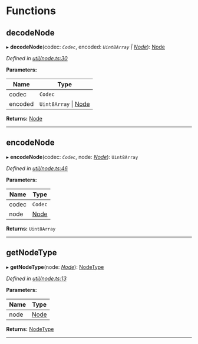 

# Functions

<a id="decodenode"></a>

##  decodeNode

▸ **decodeNode**(codec: *`Codec`*, encoded: *`Uint8Array` \| [Node](_types_.md#node)*): [Node](_types_.md#node)

*Defined in [util/node.ts:30](https://github.com/polkadot-js/common/blob/1b62a67/packages/trie-db/src/util/node.ts#L30)*

**Parameters:**

| Name | Type |
| ------ | ------ |
| codec | `Codec` |
| encoded | `Uint8Array` \| [Node](_types_.md#node) |

**Returns:** [Node](_types_.md#node)

___
<a id="encodenode"></a>

##  encodeNode

▸ **encodeNode**(codec: *`Codec`*, node: *[Node](_types_.md#node)*): `Uint8Array`

*Defined in [util/node.ts:46](https://github.com/polkadot-js/common/blob/1b62a67/packages/trie-db/src/util/node.ts#L46)*

**Parameters:**

| Name | Type |
| ------ | ------ |
| codec | `Codec` |
| node | [Node](_types_.md#node) |

**Returns:** `Uint8Array`

___
<a id="getnodetype"></a>

##  getNodeType

▸ **getNodeType**(node: *[Node](_types_.md#node)*): [NodeType](../enums/_types_.nodetype.md)

*Defined in [util/node.ts:13](https://github.com/polkadot-js/common/blob/1b62a67/packages/trie-db/src/util/node.ts#L13)*

**Parameters:**

| Name | Type |
| ------ | ------ |
| node | [Node](_types_.md#node) |

**Returns:** [NodeType](../enums/_types_.nodetype.md)

___

